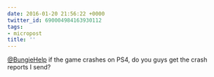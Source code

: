 ```yaml
---
date: 2016-01-20 21:56:22 +0000
twitter_id: 690004984163930112
tags:
- micropost
title: ''
---
```


[@BungieHelp](https://twitter.com/BungieHelp) if the game crashes on PS4, do you guys get the crash reports I send?
